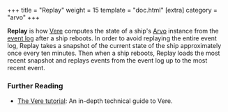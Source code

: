 +++
title = "Replay"
weight = 15
template = "doc.html"
[extra]
category = "arvo"
+++

**Replay** is how [Vere](../vere) computes the state of a ship's [Arvo](../arvo) instance from the [event log](../eventlog) after a ship reboots. In order to avoid replaying the entire event log, Replay takes a snapshot of the current state of the ship approximately once every ten minutes. Then when a ship reboots, Replay loads the most recent snapshot and replays events from the event log up to the most recent event.

### Further Reading

- [The Vere tutorial](@/docs/tutorials/vere/_index.md): An in-depth technical guide to Vere.
